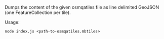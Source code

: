 Dumps the content of the given osmqatiles file as line delimited GeoJSON (one FeatureCollection per tile).

Usage:

    node index.js <path-to-osmqatiles.mbtiles>
